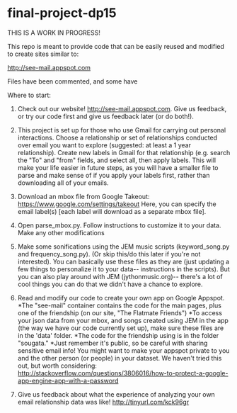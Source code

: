# final-project-dp15

THIS IS A WORK IN PROGRESS! 

This repo is meant to provide code that can be easily reused and modified to create sites similar to:

http://see-mail.appspot.com

Files have been commented, and some have

Where to start: 

1) Check out our website! 
http://see-mail.appspot.com. 
Give us feedback, or try our code first and give us feedback later (or do both!).

2) This project is set up for those who use Gmail for carrying out personal interactions.
Choose a relationship or set of relationships conducted over email you want to explore (suggested: at least a 1 year relationship). 
Create new labels in Gmail for that relationship (e.g. search the "To" and "from" fields, and select all, then apply labels. 
This will make your life easier in future steps, as you will have a smaller file to parse and make sense of if you apply your labels first,
rather than downloading all of your emails.

3) Download an mbox file from Google Takeout: https://www.google.com/settings/takeout
Here, you can specify the email label(s) [each label will download as a separate mbox file].

3) Open parse_mbox.py. Follow instructions to customize it to your data. Make any other modifications

4) Make some sonifications using the JEM music scripts (keyword_song.py and frequency_song.py). (Or skip this/do this later if you're not interested).
You can basically use these files as they are (just updating a few things to personalize it to your data-- instructions in the scripts).
But you can also play around with JEM (jythonmusic.org)-- there's a lot of cool things you can do that we didn't have a chance to explore.


6) Read and modify our code to create your own app on Google Appspot. 
*The "see-mail" container contains the code for the main pages, plus one of the friendship (on our site, "The Flatmate Friends")
*To access your json data from your mbox, and songs created using JEM in the app (the way we have our code currently set up), 
make sure these files are in the 'data' folder. 
*The code for the friendship using is in the folder "sougata."
*Just remember it's public, so be careful with sharing sensitive email info!
You might want to make your appspot private to you and the other person (or people) in your dataset.
We haven't tried this out, but worth considering:
http://stackoverflow.com/questions/3806016/how-to-protect-a-google-app-engine-app-with-a-password

7) Give us feedback about what the experience of analyzing your own email relationship data was like! http://tinyurl.com/kck96gr
